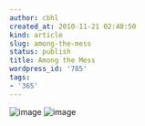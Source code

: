 ```yaml
---
author: cbhl
created_at: 2010-11-21 02:40:50
kind: article
slug: among-the-mess
status: publish
title: Among the Mess
wordpress_id: '785'
tags:
- '365'
---
```


![image](http://blog.azuresky.ca/blog/wp-content/uploads/2010/11/wpid-IMG_20101121_023849.jpg)
![image](http://blog.azuresky.ca/blog/wp-content/uploads/2010/11/wpid-IMG_20101121_023931.jpg)
